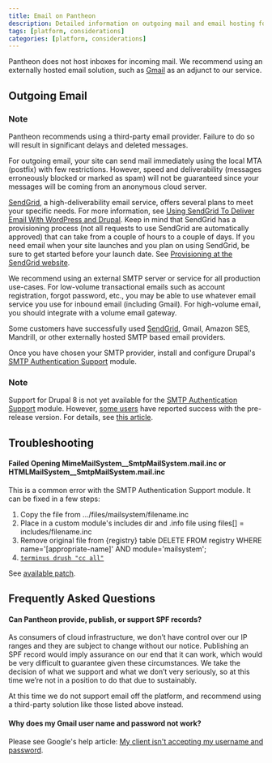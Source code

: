 ```yaml
---
title: Email on Pantheon
description: Detailed information on outgoing mail and email hosting for your Pantheon Drupal or WordPress site.
tags: [platform, considerations]
categories: [platform, considerations]
---
```

Pantheon does not host inboxes for incoming mail. We recommend using an externally hosted email solution, such as [Gmail](http://www.google.com/intl/en/enterprise/apps/business/index.html) as an adjunct to our service.

## Outgoing Email

<div class="alert alert-info" role="alert">
<h3>Note</h3>
Pantheon recommends using a third-party email provider.  Failure to do so will result in significant delays and deleted messages.
</div>

For outgoing email, your site can send mail immediately using the local MTA (postfix) with few restrictions. However, speed and deliverability (messages erroneously blocked or marked as spam) will not be guaranteed since your messages will be coming from an anonymous cloud server.  

[SendGrid](https://sendgrid.com/), a high-deliverability email service, offers several plans to meet your specific needs. For more information, see [Using SendGrid To Deliver Email With WordPress and Drupal](/docs/guides/sendgrid/). Keep in mind that SendGrid has a provisioning process (not all requests to use SendGrid are automatically approved) that can take from a couple of hours to a couple of days. If you need email when your site launches and you plan on using SendGrid, be sure to get started before your launch date. See [Provisioning at the SendGrid website](https://sendgrid.com/docs/Glossary/provisioning.html).

We recommend using an external SMTP server or service for all production use-cases. For low-volume transactional emails such as account registration, forgot password, etc., you may be able to use whatever email service you use for inbound email (including Gmail). For high-volume email, you should integrate with a volume email gateway.

Some customers have successfully used [SendGrid](/docs/guides/sendgrid/), Gmail, Amazon SES, Mandrill, or other externally hosted SMTP based email providers.

Once you have chosen your SMTP provider, install and configure Drupal's [SMTP Authentication Support](http://drupal.org/project/smtp) module.

<div class="alert alert-info" role="alert">
<h3>Note</h3>
Support for Drupal 8 is not yet available for the <a href="https://www.drupal.org/project/smtp"> SMTP Authentication Support</a> module. However, <a href="https://groups.google.com/a/pantheon.io/forum/#!topic/power-users/HxvK7T0MPEM"> some users</a> have reported success with the pre-release version. For details, see <a href="/docs/guides/sendgrid/#sendgrid-smtp-integration"> this article</a>.
</div>

## Troubleshooting

#### Failed Opening MimeMailSystem\_\_SmtpMailSystem.mail.inc or HTMLMailSystem\_\_SmtpMailSystem.mail.inc

This is a common error with the SMTP Authentication Support module. It can be fixed in a few steps:

1. Copy the file from .../files/mailsystem/filename.inc
2. Place in a custom module's includes dir and .info file using files[] = includes/filename.inc
3. Remove original file from {registry} table DELETE FROM registry WHERE name='[appropriate-name]' AND module='mailsystem';
4. [`terminus drush "cc all"`](https://github.com/pantheon-systems/cli)

See [available patch](https://drupal.org/node/1369736#comment-5644064).

## Frequently Asked Questions

#### Can Pantheon provide, publish, or support SPF records?

As consumers of cloud infrastructure, we don’t have control over our IP ranges and they are subject to change without our notice. Publishing an SPF record would imply assurance on our end that it can work, which would be very difficult to guarantee given these circumstances. We take the decision of what we support and what we don’t very seriously, so at this time we’re not in a position to do that due to sustainably.

At this time we do not support email off the platform, and recommend using a third-party solution like those listed above instead.

#### Why does my Gmail user name and password not work?

Please see Google's help article: [My client isn't accepting my username and password](https://support.google.com/mail/answer/14257?p=client_login&rd=1).
